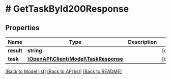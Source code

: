 # # GetTaskById200Response

## Properties

Name | Type | Description | Notes
------------ | ------------- | ------------- | -------------
**result** | **string** |  | [optional]
**task** | [**\OpenAPI\Client\Model\TaskResponse**](TaskResponse.md) |  | [optional]

[[Back to Model list]](../../README.md#models) [[Back to API list]](../../README.md#endpoints) [[Back to README]](../../README.md)
